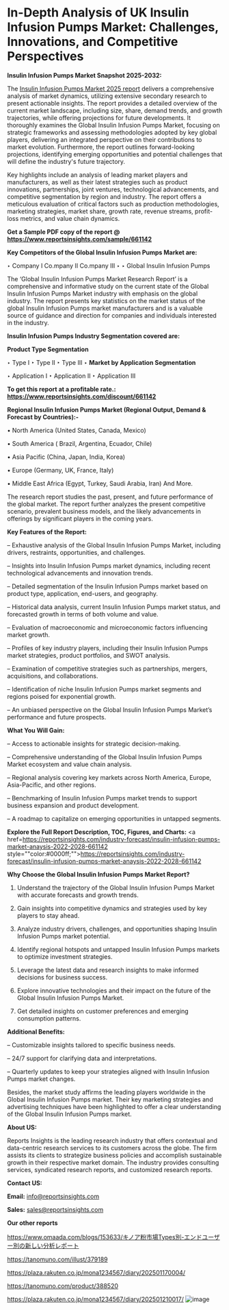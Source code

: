 # In-Depth Analysis of UK Insulin Infusion Pumps Market: Challenges, Innovations, and Competitive Perspectives

<strong>Insulin Infusion Pumps Market Snapshot 2025-2032:</strong>

The <a href=https://www.reportsinsights.com/sample/661142>Insulin Infusion Pumps Market 2025 report</a> delivers a comprehensive analysis of market dynamics, utilizing extensive secondary research to present actionable insights. The report provides a detailed overview of the current market landscape, including size, share, demand trends, and growth trajectories, while offering projections for future developments. It thoroughly examines the Global Insulin Infusion Pumps Market, focusing on strategic frameworks and assessing methodologies adopted by key global players, delivering an integrated perspective on their contributions to market evolution. Furthermore, the report outlines forward-looking projections, identifying emerging opportunities and potential challenges that will define the industry's future trajectory.

Key highlights include an analysis of leading market players and manufacturers, as well as their latest strategies such as product innovations, partnerships, joint ventures, technological advancements, and competitive segmentation by region and industry. The report offers a meticulous evaluation of critical factors such as production methodologies, marketing strategies, market share, growth rate, revenue streams, profit-loss metrics, and value chain dynamics.

<strong>Get a Sample PDF copy of the report @ <a href=https://www.reportsinsights.com/sample/661142 style=color:#0000ff;>https://www.reportsinsights.com/sample/661142</a></strong>

<strong>Key Competitors of the Global Insulin Infusion Pumps Market are:</strong>

‣ Company I Co.mpany II Co.mpany III
‣ 
‣ Global Insulin Infusion Pumps

The ‘Global Insulin Infusion Pumps Market Research Report’ is a comprehensive and informative study on the current state of the Global Insulin Infusion Pumps Market industry with emphasis on the global industry. The report presents key statistics on the market status of the global Insulin Infusion Pumps market manufacturers and is a valuable source of guidance and direction for companies and individuals interested in the industry.

<strong>Insulin Infusion Pumps Industry Segmentation covered are:</strong>

<strong>Product Type Segmentation</strong>

‣ Type I
‣ Type II
‣ Type III
‣ 
<strong>Market by Application Segmentation</strong>

‣ Application I
‣ Application II 
‣ Application III

<strong>To get this report at a profitable rate.: <a href=https://www.reportsinsights.com/discount/661142 style=color:#0000ff;>https://www.reportsinsights.com/discount/661142</a></strong>

<strong>Regional Insulin Infusion Pumps Market (Regional Output, Demand &amp; Forecast by Countries):-</strong>

• North America (United States, Canada, Mexico)

• South America ( Brazil, Argentina, Ecuador, Chile)

• Asia Pacific (China, Japan, India, Korea)

• Europe (Germany, UK, France, Italy)

• Middle East Africa (Egypt, Turkey, Saudi Arabia, Iran) And More.

The research report studies the past, present, and future performance of the global market. The report further analyzes the present competitive scenario, prevalent business models, and the likely advancements in offerings by significant players in the coming years.

<strong>Key Features of the Report:</strong>

– Exhaustive analysis of the Global Insulin Infusion Pumps Market, including drivers, restraints, opportunities, and challenges.

– Insights into Insulin Infusion Pumps market dynamics, including recent technological advancements and innovation trends.

– Detailed segmentation of the Insulin Infusion Pumps market based on product type, application, end-users, and geography.

– Historical data analysis, current Insulin Infusion Pumps market status, and forecasted growth in terms of both volume and value.

– Evaluation of macroeconomic and microeconomic factors influencing market growth.

– Profiles of key industry players, including their Insulin Infusion Pumps market strategies, product portfolios, and SWOT analysis.

– Examination of competitive strategies such as partnerships, mergers, acquisitions, and collaborations.

– Identification of niche Insulin Infusion Pumps market segments and regions poised for exponential growth.

– An unbiased perspective on the Global Insulin Infusion Pumps Market’s performance and future prospects.

<strong>What You Will Gain:</strong>

– Access to actionable insights for strategic decision-making.

– Comprehensive understanding of the Global Insulin Infusion Pumps Market ecosystem and value chain analysis.

– Regional analysis covering key markets across North America, Europe, Asia-Pacific, and other regions.

– Benchmarking of Insulin Infusion Pumps market trends to support business expansion and product development.

– A roadmap to capitalize on emerging opportunities in untapped segments.

<strong>Explore the Full Report Description, TOC, Figures, and Charts:</strong>
<a href=https://reportsinsights.com/industry-forecast/insulin-infusion-pumps-market-anaysis-2022-2028-661142 style=""color:#0000ff;"">https://reportsinsights.com/industry-forecast/insulin-infusion-pumps-market-anaysis-2022-2028-661142</a>

<strong>Why Choose the Global Insulin Infusion Pumps Market Report?</strong>

1. Understand the trajectory of the Global Insulin Infusion Pumps Market with accurate forecasts and growth trends.

2. Gain insights into competitive dynamics and strategies used by key players to stay ahead.

3. Analyze industry drivers, challenges, and opportunities shaping Insulin Infusion Pumps market potential.

4. Identify regional hotspots and untapped Insulin Infusion Pumps markets to optimize investment strategies.

5. Leverage the latest data and research insights to make informed decisions for business success.

6. Explore innovative technologies and their impact on the future of the Global Insulin Infusion Pumps Market.

7. Get detailed insights on customer preferences and emerging consumption patterns.

<strong>Additional Benefits:</strong>

– Customizable insights tailored to specific business needs.

– 24/7 support for clarifying data and interpretations.

– Quarterly updates to keep your strategies aligned with Insulin Infusion Pumps market changes.

Besides, the market study affirms the leading players worldwide in the Global Insulin Infusion Pumps market. Their key marketing strategies and advertising techniques have been highlighted to offer a clear understanding of the Global Insulin Infusion Pumps market.

<strong><strong>About US</strong>:</strong>

Reports Insights is the leading research industry that offers contextual and data-centric research services to its customers across the globe. The firm assists its clients to strategize business policies and accomplish sustainable growth in their respective market domain. The industry provides consulting services, syndicated research reports, and customized research reports.

<strong>Contact US:</strong>

<p class=><b>Email:</b> <a href=mailto:info@reportsinsights.com>info@reportsinsights.com</a></p>
<p class=><b>Sales:</b> <a href=mailto:sales@reportsinsights.com>sales@reportsinsights.com</a></p>

<strong>Our other reports</strong>

<a href=https://www.omaada.com/blogs/153633/キノア粉市場Types別-エンドユーザー別の新しい分析レポート>https://www.omaada.com/blogs/153633/キノア粉市場Types別-エンドユーザー別の新しい分析レポート</a>

<a href=https://tanomuno.com/illust/379189>https://tanomuno.com/illust/379189</a>

<a href=https://plaza.rakuten.co.jp/mona1234567/diary/202501170004/>https://plaza.rakuten.co.jp/mona1234567/diary/202501170004/</a>

<a href=https://tanomuno.com/product/388520>https://tanomuno.com/product/388520</a>

<a href=https://plaza.rakuten.co.jp/mona1234567/diary/202501210017/>https://plaza.rakuten.co.jp/mona1234567/diary/202501210017/</a>
![image](https://github.com/user-attachments/assets/c359769c-c9ea-4f84-95a0-03ba5ba05800)
